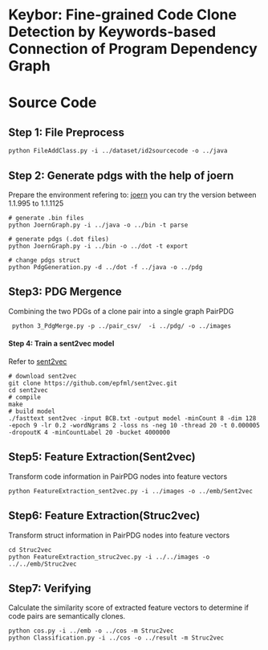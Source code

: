 # Keybor: Fine-grained Code Clone Detection by Keywords-based Connection of Program Dependency Graph

# Source Code  
## Step 1: File Preprocess
```
python FileAddClass.py -i ../dataset/id2sourcecode -o ../java
```

## Step 2: Generate pdgs with the help of joern
Prepare the environment refering to: [joern](https://github.com/joernio/joern) you can try the version between 1.1.995 to 1.1.1125
```
# generate .bin files
python JoernGraph.py -i ../java -o ../bin -t parse

# generate pdgs (.dot files)
python JoernGraph.py -i ../bin -o ../dot -t export

# change pdgs struct
python PdgGeneration.py -d ../dot -f ../java -o ../pdg
```

## Step3: PDG Mergence
Combining the two PDGs of a clone pair into a single graph PairPDG
```
 python 3_PdgMerge.py -p ../pair_csv/  -i ../pdg/ -o ../images
```

#### Step 4: Train a sent2vec model
Refer to [sent2vec](https://github.com/epfml/sent2vec#train-a-new-sent2vec-model)
```
# download sent2vec
git clone https://github.com/epfml/sent2vec.git
cd sent2vec
# compile
make
# build model
./fasttext sent2vec -input BCB.txt -output model -minCount 8 -dim 128 -epoch 9 -lr 0.2 -wordNgrams 2 -loss ns -neg 10 -thread 20 -t 0.000005 -dropoutK 4 -minCountLabel 20 -bucket 4000000
```

## Step5: Feature Extraction(Sent2vec)
Transform code information in PairPDG nodes into feature vectors
```
python FeatureExtraction_sent2vec.py -i ../images -o ../emb/Sent2vec
```

## Step6: Feature Extraction(Struc2vec)
Transform struct information in PairPDG nodes into feature vectors
```
cd Struc2vec
python FeatureExtraction_struc2vec.py -i ../../images -o ../../emb/Struc2vec
```

## Step7: Verifying
Calculate the similarity score of extracted feature vectors to determine if code pairs are semantically clones.
```
python cos.py -i ../emb -o ../cos -m Struc2vec
python Classification.py -i ../cos -o ../result -m Struc2vec
```


